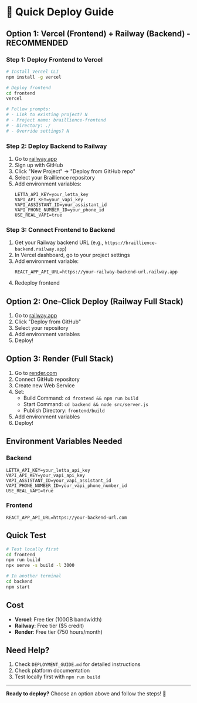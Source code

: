# 🚀 Quick Deploy Guide

## Option 1: Vercel (Frontend) + Railway (Backend) - RECOMMENDED

### Step 1: Deploy Frontend to Vercel

```bash
# Install Vercel CLI
npm install -g vercel

# Deploy frontend
cd frontend
vercel

# Follow prompts:
# - Link to existing project? N
# - Project name: braillience-frontend
# - Directory: ./
# - Override settings? N
```

### Step 2: Deploy Backend to Railway

1. Go to [railway.app](https://railway.app)
2. Sign up with GitHub
3. Click "New Project" → "Deploy from GitHub repo"
4. Select your Braillience repository
5. Add environment variables:
   ```
   LETTA_API_KEY=your_letta_key
   VAPI_API_KEY=your_vapi_key
   VAPI_ASSISTANT_ID=your_assistant_id
   VAPI_PHONE_NUMBER_ID=your_phone_id
   USE_REAL_VAPI=true
   ```

### Step 3: Connect Frontend to Backend

1. Get your Railway backend URL (e.g., `https://braillience-backend.railway.app`)
2. In Vercel dashboard, go to your project settings
3. Add environment variable:
   ```
   REACT_APP_API_URL=https://your-railway-backend-url.railway.app
   ```
4. Redeploy frontend

## Option 2: One-Click Deploy (Railway Full Stack)

1. Go to [railway.app](https://railway.app)
2. Click "Deploy from GitHub"
3. Select your repository
4. Add environment variables
5. Deploy!

## Option 3: Render (Full Stack)

1. Go to [render.com](https://render.com)
2. Connect GitHub repository
3. Create new Web Service
4. Set:
   - Build Command: `cd frontend && npm run build`
   - Start Command: `cd backend && node src/server.js`
   - Publish Directory: `frontend/build`
5. Add environment variables
6. Deploy!

## Environment Variables Needed

### Backend
```
LETTA_API_KEY=your_letta_api_key
VAPI_API_KEY=your_vapi_api_key
VAPI_ASSISTANT_ID=your_vapi_assistant_id
VAPI_PHONE_NUMBER_ID=your_vapi_phone_number_id
USE_REAL_VAPI=true
```

### Frontend
```
REACT_APP_API_URL=https://your-backend-url.com
```

## Quick Test

```bash
# Test locally first
cd frontend
npm run build
npx serve -s build -l 3000

# In another terminal
cd backend
npm start
```

## Cost

- **Vercel**: Free tier (100GB bandwidth)
- **Railway**: Free tier ($5 credit)
- **Render**: Free tier (750 hours/month)

## Need Help?

1. Check `DEPLOYMENT_GUIDE.md` for detailed instructions
2. Check platform documentation
3. Test locally first with `npm run build`

---

**Ready to deploy?** Choose an option above and follow the steps! 🚀
